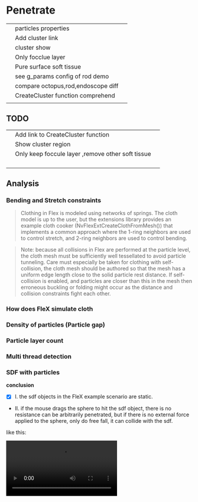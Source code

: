 # Penetrate

|   |                                    |   |
|---|------------------------------------|---|
|   | particles properties               |   |
|   | Add cluster link                   |   |
|   | cluster show                       |   |
|   | Only focclue layer                 |   |
|   | Pure surface soft tissue           |   |
|   | see g_params config of rod demo    |   |
|   | compare octopus,rod,endoscope diff |   |
|   | CreateCluster function comprehend  |   |
|   |                                    |   |

## TODO

|   |                                                   |   |
|---|---------------------------------------------------|---|
|   | Add link to CreateCluster function                |   |
|   | Show cluster region                               |   |
|   | Only keep foccule layer ,remove other soft tissue |   |
|   |                                                   |   |
|   |                                                   |   |
|   |                                                   |   |
|   |                                                   |   |

## Analysis

### Bending and Stretch constraints

> Clothing in Flex is modeled using networks of springs. The cloth model is up to the user, but the extensions library
> provides an example cloth cooker (NvFlexExtCreateClothFromMesh()) that implements a common approach where the 1-ring
> neighbors are used to control stretch, and 2-ring neighbors are used to control bending.

> Note: because all collisions in Flex are performed at the particle level, the cloth mesh must be sufficiently well
> tessellated to avoid particle tunneling. Care must especially be taken for clothing with self-collision, the cloth
> mesh
> should be authored so that the mesh has a uniform edge length close to the solid particle rest distance. If
> self-collision is enabled, and particles are closer than this in the mesh then erroneous buckling or folding might
> occur
> as the distance and collision constraints fight each other.

### How does FleX simulate cloth

### Density of particles (Particle gap)

### Particle layer count

### Multi thread detection

### SDF with particles

**conclusion**

- [x] I. the sdf objects in the FleX example scenario are static.
- II. if the mouse drags the sphere to hit the sdf object, there is no resistance can be arbitrarily penetrated, but if
  there is no external force applied to the sphere, only do free fall, it can collide with the sdf.

like this:

<video src="pen.mp4" preview-src="penpre.png"/>

Here's the official explanation.Nothing useful.

![](flexsdf.png)

SDF example scenes
: Goo Gun
: Viscosity High
: Shape Collision
: ...

Click the ![][check]{width="16"} icon to mark an item as done.

[check]: ok.png

[ok]: ok1.png

### FleX Spine Endoscope Cluster Determination

```C++
const auto floccule_soft_body = std::make_shared<FlocculeSoftBody>("FlocculeSoftBody");
  floccule_soft_body->mIntergrated = integrated;
  floccule_soft_body->m_useSharedMemory = use_shared_memory;
  floccule_soft_body->m_fileName = "floccule";
  floccule_soft_body->m_type = 1;
  floccule_soft_body->m_resolution = 4;
  floccule_soft_body->mTranslation = body_translation;
  floccule_soft_body->mOrientation = body_orientation;
  floccule_soft_body->mScale = 0.1f;
  floccule_soft_body->m_globalStiffness = 0.5f;
  floccule_soft_body->m_ablatable = true;
  //flocculeSoftBody->m_eligibleTornProportion = 0.0f;
  scenes.push_back(floccule_soft_body);

  floccule_soft_body->initCallback = [](FlocculeSoftBody *softBody)->void {
    Vec3 center1 , center2;
    std::vector<Vec3> axes1 , axes2;
    std::vector<float> extents1 , extents2;
    defBox(softBody->m_fileName, "D_HRD_0.obj", softBody->mTranslation, softBody->mOrientation,
           softBody->mScale,
           center1, axes1, extents1);
    defBox(softBody->m_fileName, "D_HRD_1.obj", softBody->mTranslation, softBody->mOrientation,
           softBody->mScale,
           center2, axes2, extents2);

    for (int i = softBody->m_particleOffset; i < softBody->m_particleOffset + softBody->GetNumParticles(); ++i) {
      if (isInBox(g_buffers->positions[i], center1, axes1, extents1) || isInBox(
          g_buffers->positions[i], center2, axes2, extents2))
        g_buffers->positions[i].w = 0.0;
    }
  };

  instrument_switch->m_floccules.push_back(floccule_soft_body);
```

{collapsible="true"}